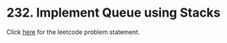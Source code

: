 # 232. Implement Queue using Stacks

Click [here](https://leetcode.com/problems/implement-queue-using-stacks/) for the leetcode problem statement.
